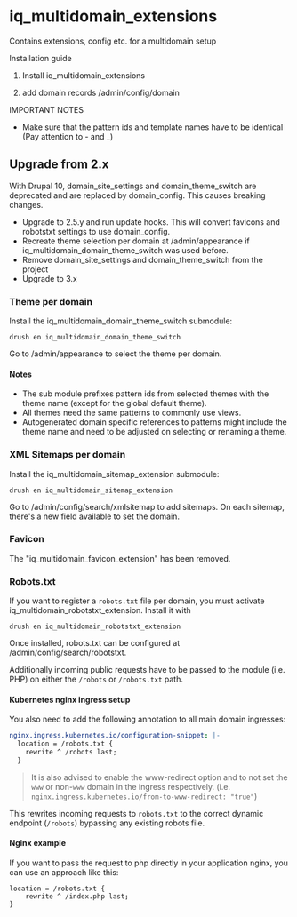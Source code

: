 # iq_multidomain_extensions

Contains extensions, config etc. for a multidomain setup

Installation guide

1. Install iq_multidomain_extensions

2. add domain records
/admin/config/domain

IMPORTANT NOTES
- Make sure that the pattern ids and template names have to be identical
(Pay attention to - and _)

## Upgrade from 2.x
With Drupal 10, domain_site_settings and domain_theme_switch are deprecated
and are replaced by domain_config. This causes breaking changes.
- Upgrade to 2.5.y and run update hooks. This will convert favicons
and robotstxt settings to use domain_config.
- Recreate theme selection per domain at /admin/appearance if
iq_multidomain_domain_theme_switch was used before.
- Remove domain_site_settings and domain_theme_switch from the project
- Upgrade to 3.x

### Theme per domain
Install the iq_multidomain_domain_theme_switch submodule:

    drush en iq_multidomain_domain_theme_switch

Go to /admin/appearance to select the theme per domain.

#### Notes
- The sub module prefixes pattern ids from selected themes with the
theme name (except for the global default theme).
- All themes need the same patterns to commonly use views.
- Autogenerated domain specific references to patterns might include
the theme name and need to be adjusted on selecting or renaming a theme.

### XML Sitemaps per domain
Install the iq_multidomain_sitemap_extension submodule:

    drush en iq_multidomain_sitemap_extension

Go to /admin/config/search/xmlsitemap to add sitemaps.
On each sitemap, there's a new field available to set the domain.

### Favicon
The "iq_multidomain_favicon_extension" has been removed.

### Robots.txt
If you want to register a `robots.txt` file per domain,
you must activate iq_multidomain_robotstxt_extension. Install it with

    drush en iq_multidomain_robotstxt_extension

Once installed, robots.txt can be configured at /admin/config/search/robotstxt.

Additionally incoming public requests have to be passed to the module
(i.e. PHP) on either the `/robots` or `/robots.txt` path.

#### Kubernetes nginx ingress setup

You also need to add the following annotation to all main domain ingresses:

```yaml
nginx.ingress.kubernetes.io/configuration-snippet: |-
  location = /robots.txt {
    rewrite ^ /robots last;
  }
```

> It is also advised to enable the www-redirect option and to not set the
> `www` or non-`www` domain in the ingress respectively.
> (i.e. `nginx.ingress.kubernetes.io/from-to-www-redirect: "true"`)

This rewrites incoming requests to `robots.txt` to the correct dynamic
endpoint (`/robots`) bypassing any existing robots file.

#### Nginx example

If you want to pass the request to php directly in your application nginx,
you can use an approach like this:

```nginx
location = /robots.txt {
    rewrite ^ /index.php last;
}
```

